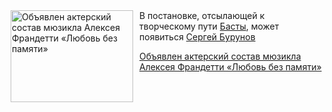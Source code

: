 <!--2025-06-07 13:15:48-->
<div class="yb">
  <div class="rss kino_teatr"><a href="https://www.kino-teatr.ru/teatr/news/y2025/6-7/37942/" title="Объявлен актерский состав мюзикла Алексея Франдетти «Любовь без памяти»"><img src="https://www.kino-teatr.ru/news/2/4/37942/poster.jpg" width="196" height="147" align="left" hspace="5" style="margin: 0px 10px 0px 5px" alt="Объявлен актерский состав мюзикла Алексея Франдетти «Любовь без памяти»"/></a>В постановке, отсылающей к творческому пути <a href=https://www.kino-teatr.ru/kino/acter/m/star/388450/bio/ target=_blank>Басты</a>, может появиться <a href=https://www.kino-teatr.ru/kino/acter/m/ros/617/bio/ target=_blank>Сергей Бурунов</a> <p class="titl"><a href="https://www.kino-teatr.ru/teatr/news/y2025/6-7/37942/">Объявлен актерский состав мюзикла Алексея Франдетти «Любовь без памяти»</a></p></div>
</div>
